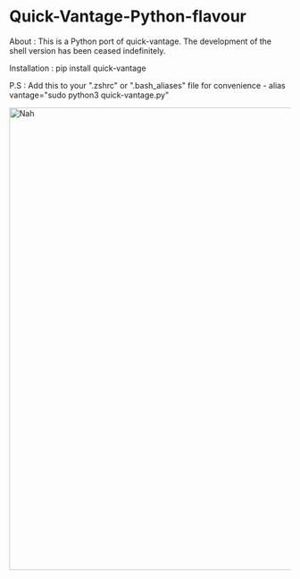# Quick-Vantage-Python-flavour
About : 
This is a Python port of quick-vantage. The development of the shell version has been ceased indefinitely.

Installation :
pip install quick-vantage

P.S : Add this to your ".zshrc" or ".bash_aliases" file for convenience - alias vantage="sudo python3 quick-vantage.py" 

<img width="1242" height="827" alt="Nah" src="https://github.com/user-attachments/assets/16126aa5-37b2-4f46-9a98-d0708d0284df" />
